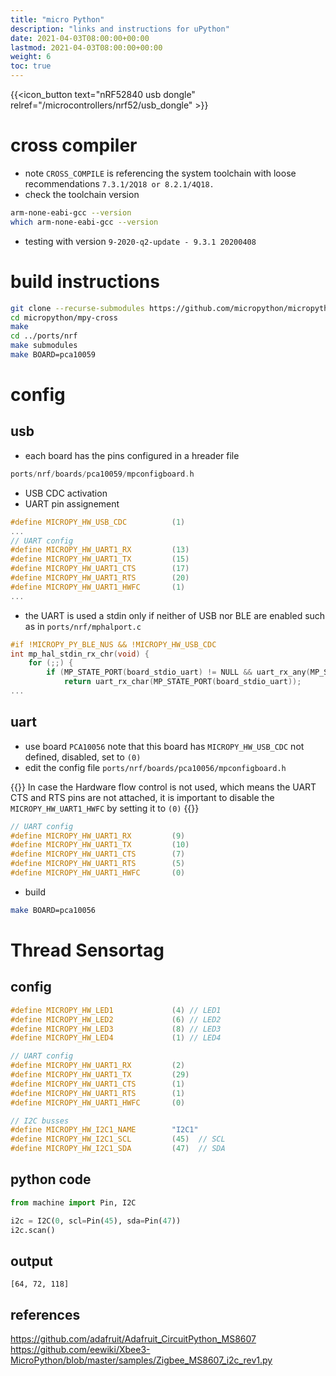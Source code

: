```yaml
---
title: "micro Python"
description: "links and instructions for uPython"
date: 2021-04-03T08:00:00+00:00
lastmod: 2021-04-03T08:00:00+00:00
weight: 6
toc: true
---
```


{{<icon_button text="nRF52840 usb dongle" relref="/microcontrollers/nrf52/usb_dongle" >}}

# cross compiler
* note `CROSS_COMPILE` is referencing the system toolchain with loose recommendations `7.3.1/2Q18 or 8.2.1/4Q18.`
* check the toolchain version
```bash
arm-none-eabi-gcc --version
which arm-none-eabi-gcc --version
```
* testing with version `9-2020-q2-update - 9.3.1 20200408`

# build instructions
```bash
git clone --recurse-submodules https://github.com/micropython/micropython.git
cd micropython/mpy-cross
make
cd ../ports/nrf
make submodules
make BOARD=pca10059
```

# config
## usb
* each board has the pins configured in a hreader file
```c++
ports/nrf/boards/pca10059/mpconfigboard.h
```
* USB CDC activation
* UART pin assignement
```c++
#define MICROPY_HW_USB_CDC          (1)
...
// UART config
#define MICROPY_HW_UART1_RX         (13)
#define MICROPY_HW_UART1_TX         (15)
#define MICROPY_HW_UART1_CTS        (17)
#define MICROPY_HW_UART1_RTS        (20)
#define MICROPY_HW_UART1_HWFC       (1)
...
```
* the UART is used a stdin only if neither of USB nor BLE are enabled such as in `ports/nrf/mphalport.c`
```c++
#if !MICROPY_PY_BLE_NUS && !MICROPY_HW_USB_CDC
int mp_hal_stdin_rx_chr(void) {
    for (;;) {
        if (MP_STATE_PORT(board_stdio_uart) != NULL && uart_rx_any(MP_STATE_PORT(board_stdio_uart))) {
            return uart_rx_char(MP_STATE_PORT(board_stdio_uart));
...
```
## uart

* use board `PCA10056` note that this board has `MICROPY_HW_USB_CDC` not defined, disabled, set to `(0)`
* edit the config file `ports/nrf/boards/pca10056/mpconfigboard.h`

{{<hint warning>}}
In case the Hardware flow control is not used, which means the UART CTS and RTS pins are not attached, it is important to disable the `MICROPY_HW_UART1_HWFC` by setting it to `(0)`
{{</hint>}}

```c++
// UART config
#define MICROPY_HW_UART1_RX         (9)
#define MICROPY_HW_UART1_TX         (10)
#define MICROPY_HW_UART1_CTS        (7)
#define MICROPY_HW_UART1_RTS        (5)
#define MICROPY_HW_UART1_HWFC       (0)
```
* build
```bash
make BOARD=pca10056
```

# Thread Sensortag
## config
```c++
#define MICROPY_HW_LED1             (4) // LED1
#define MICROPY_HW_LED2             (6) // LED2
#define MICROPY_HW_LED3             (8) // LED3
#define MICROPY_HW_LED4             (1) // LED4

// UART config
#define MICROPY_HW_UART1_RX         (2)
#define MICROPY_HW_UART1_TX         (29)
#define MICROPY_HW_UART1_CTS        (1)
#define MICROPY_HW_UART1_RTS        (1)
#define MICROPY_HW_UART1_HWFC       (0)

// I2C busses
#define MICROPY_HW_I2C1_NAME        "I2C1"
#define MICROPY_HW_I2C1_SCL         (45)  // SCL
#define MICROPY_HW_I2C1_SDA         (47)  // SDA

```
## python code
```python
from machine import Pin, I2C

i2c = I2C(0, scl=Pin(45), sda=Pin(47))
i2c.scan()
```
## output
```
[64, 72, 118]
```
## references
https://github.com/adafruit/Adafruit_CircuitPython_MS8607
https://github.com/eewiki/Xbee3-MicroPython/blob/master/samples/Zigbee_MS8607_i2c_rev1.py
